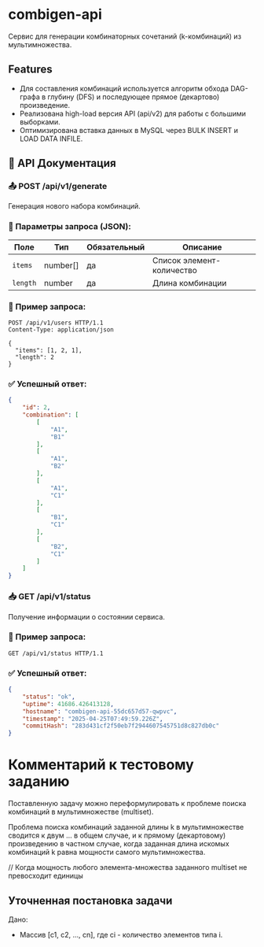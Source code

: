 # combigen-api

Сервис для генерации комбинаторных сочетаний (k-комбинаций) из мультимножества.

## Features

* Для составления комбинаций используется алгоритм обхода DAG-графа в глубину (DFS) и последующее прямое (декартово) произведение.
* Реализована high-load версия API (api/v2) для работы с большими выборками.
* Оптимизирована вставка данных в MySQL через BULK INSERT и LOAD DATA INFILE.

## 📘 API Документация

### 📤 POST /api/v1/generate

Генерация нового набора комбинаций.

### 🔸 Параметры запроса (JSON):
| Поле         | Тип     | Обязательный | Описание                     |
|--------------|---------|--------------|------------------------------|
| `items`      | number[]  | да           | Список элемент-количество           |
| `length`   | number  | да           | Длина комбинации                       |

### 🔹 Пример запроса:
```http
POST /api/v1/users HTTP/1.1
Content-Type: application/json

{
  "items": [1, 2, 1],
  "length": 2
}
```

### ✅ Успешный ответ:
```json
{
    "id": 2,
    "combination": [
        [
            "A1",
            "B1"
        ],
        [
            "A1",
            "B2"
        ],
        [
            "A1",
            "C1"
        ],
        [
            "B1",
            "C1"
        ],
        [
            "B2",
            "C1"
        ]
    ]
}
```

### 📥 GET /api/v1/status

Получение информации о состоянии сервиса.

### 🔹 Пример запроса:
```http
GET /api/v1/status HTTP/1.1
```

### ✅ Успешный ответ:
```json
{
    "status": "ok",
    "uptime": 41686.426413128,
    "hostname": "combigen-api-55dc657d57-qwpvc",
    "timestamp": "2025-04-25T07:49:59.226Z",
    "commitHash": "283d431cf2f50eb7f2944607545751d8c827db0c"
}
```

# Комментарий к тестовому заданию

Поставленную задачу можно переформулировать к проблеме поиска комбинаций в мультимножестве (multiset).

Проблема поиска комбинаций заданной длины k в мультимножестве сводится к двум ... в общем случае, и к прямому (декартовому) произведению в частном случае, когда заданная длина искомых комбинаций k равна мощности самого мультимножества.

// Когда мощность любого элемента-множества заданного multiset не превосходит единицы

## Уточненная постановка задачи

Дано:
* Массив [c1, c2, ..., cn], где ci - количество элементов типа i.